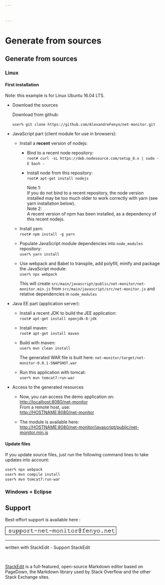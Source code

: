 ```yaml
---


---
```


<h1 id="generate-from-sources">Generate from sources</h1>
<h2 id="generate-from-sources-1">Generate from sources</h2>
<h3 id="linux">Linux</h3>
<h4 id="first-installation">First installation</h4>
<p>Note: this example is for Linux Ubuntu 16.04 LTS.</p>
<ul>
<li>
<p>Download the sources</p>
<p>Download from github:</p>
<p><code>user% git clone https://github.com/AlexandreFenyo/net-monitor.git</code></p>
</li>
<li>
<p>JavaScript part (client module for use in browsers):</p>
<ul>
<li>
<p>Install a <strong>recent</strong> version of nodejs:</p>
<ul>
<li>
<p>Bind to a recent node repository:<br>
<code>root# curl -sL https://deb.nodesource.com/setup_8.x | sudo -E bash -</code></p>
</li>
<li>
<p>Install node from this repository:<br>
<code>root# apt-get install nodejs</code></p>
<p>Note 1:<br>
If you do not bind to a recent repository, the node version installed may be too much older to work correctly with yarn (see yarn installation below).<br>
Note 2:<br>
A recent version of npm has been installed, as a dependency of this recent nodejs.</p>
</li>
</ul>
</li>
<li>
<p>Install yarn:<br>
<code>root# npm install -g yarn</code></p>
</li>
<li>
<p>Populate JavaScript module dependencies into <code>node_modules</code> repository:<br>
<code>user% yarn install</code></p>
</li>
<li>
<p>Use webpack and Babel to transpile, add polyfill, minify and package the JavaScript module:<br>
<code>user% npx webpack</code></p>
<p>This will create <code>src/main/javascript/public/net-monitor/net-monitor.min.js</code> from <code>src/main/javascript/src/net-monitor.js</code> and relative dependencies in <code>node_modules</code></p>
</li>
</ul>
</li>
<li>
<p>Java EE part (application server):</p>
<ul>
<li>
<p>Install a recent JDK to build the JEE application:<br>
<code>root# apt-get install openjdk-8-jdk</code></p>
</li>
<li>
<p>Install maven:<br>
<code>root# apt-get install maven</code></p>
</li>
<li>
<p>Build with maven:<br>
<code>user% mvn clean install</code></p>
<p>The generated WAR file is built here: <code>net-monitor/target/net-monitor-0.0.1-SNAPSHOT.war</code></p>
</li>
<li>
<p>Run this application with tomcat:<br>
<code>user% mvn tomcat7:run-war</code></p>
</li>
</ul>
</li>
<li>
<p>Access to the generated resources</p>
<ul>
<li>
<p>Now, you can access the demo application on:<br>
<a href="http://localhost:8080/net-monitor">http://localhost:8080/net-monitor</a><br>
From a remote host, use:<br>
<a href="http://HOSTNAME:8080/net-monitor">http://HOSTNAME:8080/net-monitor</a></p>
</li>
<li>
<p>The module is available here:<br>
<a href="http://HOSTNAME:8080/net-monitor/javascript/public/net-monitor.min.js">http://HOSTNAME:8080/net-monitor/javascript/public/net-monitor.min.js</a></p>
</li>
</ul>
</li>
</ul>
<h4 id="update-files">Update files</h4>
<p>If you update source files, just run the following command lines to take updates into account:</p>
<pre class=" language-bash"><code class="prism  language-bash">user% npx webpack
user% mvn compile <span class="token function">install</span>
user% mvn tomcat7:run-war
</code></pre>
<h3 id="windows--eclipse">Windows + Eclipse</h3>
<h2 id="support">Support</h2>
<p>Best-effort support is available here :</p>
<p><img src="docs/support.png" alt="support"></p>
<hr>
<p>written with StackEdit - Support StackEdit</p>
<p><a href="https://monetizejs.com/authorize?client_id=ESTHdCYOi18iLhhO&amp;summary=true"><img src="https://cdn.monetizejs.com/resources/button-32.png" alt=""></a></p>
<p><a href="https://stackedit.io/">StackEdit</a> is a full-featured, open-source Markdown editor based on PageDown, the Markdown library used by Stack Overflow and the other Stack Exchange sites.</p>

